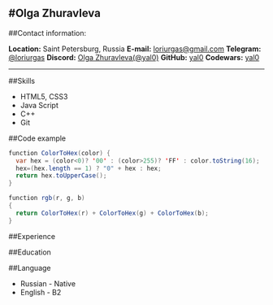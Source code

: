 #Olga Zhuravleva
---
##Contact information:

**Location:** Saint Petersburg, Russia
**E-mail:** [loriurgas@gmail.com](mailto:loriurgas@gmail.com)
**Telegram:** [@loriurgas](https://t.me/loriurgas)
**Discord:** [Olga Zhuravleva(@yal0)](https://discordapp.com/users/847142556139388968/)
**GitHub:** [yal0](https://github.com/yal0/)
**Codewars:** [yal0](https://www.codewars.com/users/yal0)

---

<!-- ##About Me -->

##Skills
* HTML5, CSS3
* Java Script
* C++
* Git

##Code example

```Java Script
function ColorToHex(color) {
  var hex = (color<0)? '00' : (color>255)? 'FF' : color.toString(16);
  hex=(hex.length == 1) ? "0" + hex : hex;
  return hex.toUpperCase();
}

function rgb(r, g, b) 
{
  return ColorToHex(r) + ColorToHex(g) + ColorToHex(b);
}
```

##Experience

##Education

##Language
* Russian - Native
* English - B2